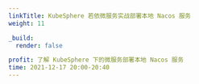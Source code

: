 ```yaml
---
linkTitle: KubeSphere 若依微服务实战部署本地 Nacos 服务
weight: 11

_build:
  render: false

profit: 了解 KubeSphere 下的微服务部署本地 Nacos 服务
time: 2021-12-17 20:00-20:40
---
```

